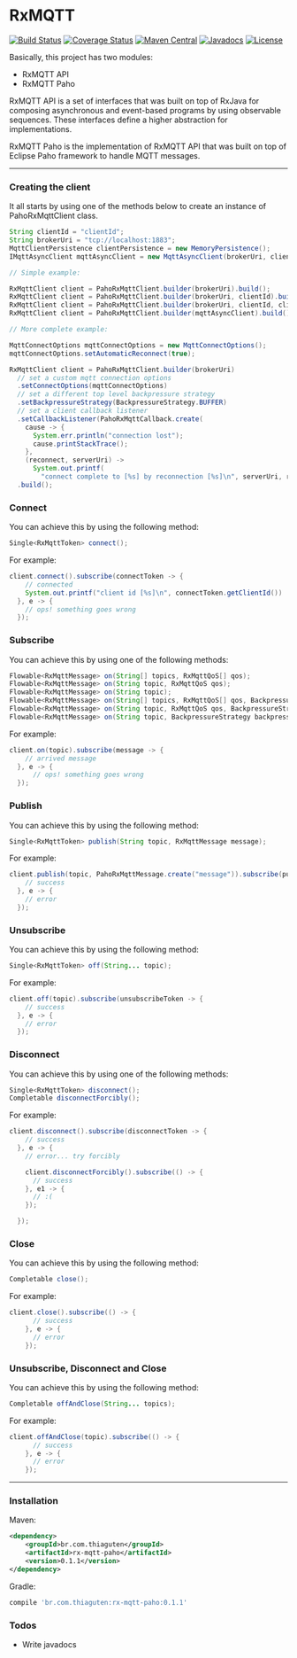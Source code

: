 # RxMQTT

[![Build Status](https://travis-ci.org/thiaguten/rx-mqtt.svg?branch=master)](https://travis-ci.org/thiaguten/rx-mqtt)
[![Coverage Status](https://coveralls.io/repos/github/thiaguten/rx-mqtt/badge.svg?branch=master)](https://coveralls.io/github/thiaguten/rx-mqtt?branch=master)
[![Maven Central](https://maven-badges.herokuapp.com/maven-central/br.com.thiaguten/rx-mqtt-paho/badge.svg)](http://search.maven.org/#search|gav|1|g:"br.com.thiaguten"%20AND%20a:"rx-mqtt-paho")
[![Javadocs](http://www.javadoc.io/badge/br.com.thiaguten/rx-mqtt-paho.svg)](http://www.javadoc.io/doc/br.com.thiaguten/rx-mqtt-paho)
[![License](https://img.shields.io/:license-apache-brightgreen.svg)](http://www.apache.org/licenses/LICENSE-2.0.txt)

Basically, this project has two modules:

 - RxMQTT API
 - RxMQTT Paho

RxMQTT API is a set of interfaces that was built on top of RxJava for composing asynchronous and event-based programs by using observable sequences. These interfaces define a higher abstraction for implementations.

RxMQTT Paho is the implementation of RxMQTT API that was built on top of Eclipse Paho framework to handle MQTT messages.

---

### Creating the client

It all starts by using one of the methods below to create an instance of PahoRxMqttClient class.

```java
String clientId = "clientId";
String brokerUri = "tcp://localhost:1883";
MqttClientPersistence clientPersistence = new MemoryPersistence();
IMqttAsyncClient mqttAsyncClient = new MqttAsyncClient(brokerUri, clientId, clientPersistence);

// Simple example:

RxMqttClient client = PahoRxMqttClient.builder(brokerUri).build();
RxMqttClient client = PahoRxMqttClient.builder(brokerUri, clientId).build();
RxMqttClient client = PahoRxMqttClient.builder(brokerUri, clientId, clientPersistence).build();
RxMqttClient client = PahoRxMqttClient.builder(mqttAsyncClient).build();

// More complete example:

MqttConnectOptions mqttConnectOptions = new MqttConnectOptions();
mqttConnectOptions.setAutomaticReconnect(true);

RxMqttClient client = PahoRxMqttClient.builder(brokerUri)
  // set a custom mqtt connection options
  .setConnectOptions(mqttConnectOptions)
  // set a different top level backpressure strategy
  .setBackpressureStrategy(BackpressureStrategy.BUFFER)
  // set a client callback listener
  .setCallbackListener(PahoRxMqttCallback.create(
    cause -> {
      System.err.println("connection lost");
      cause.printStackTrace();
    },
    (reconnect, serverUri) ->
      System.out.printf(
        "connect complete to [%s] by reconnection [%s]\n", serverUri, reconnect ? "yes" : "no")))
  .build();
```

### Connect
You can achieve this by using the following method:

```java
Single<RxMqttToken> connect();
```

For example:

```java
client.connect().subscribe(connectToken -> {
    // connected
    System.out.printf("client id [%s]\n", connectToken.getClientId())
  }, e -> {
    // ops! something goes wrong
  });
```

### Subscribe
You can achieve this by using one of the following methods:

```java
Flowable<RxMqttMessage> on(String[] topics, RxMqttQoS[] qos);
Flowable<RxMqttMessage> on(String topic, RxMqttQoS qos);
Flowable<RxMqttMessage> on(String topic);
Flowable<RxMqttMessage> on(String[] topics, RxMqttQoS[] qos, BackpressureStrategy backpressureStrategy);
Flowable<RxMqttMessage> on(String topic, RxMqttQoS qos, BackpressureStrategy backpressureStrategy);
Flowable<RxMqttMessage> on(String topic, BackpressureStrategy backpressureStrategy);
```

For example:

```java
client.on(topic).subscribe(message -> {
    // arrived message
  }, e -> {
      // ops! something goes wrong
  });
```

### Publish
You can achieve this by using the following method:

```java
Single<RxMqttToken> publish(String topic, RxMqttMessage message);
```

For example:

```java
client.publish(topic, PahoRxMqttMessage.create("message")).subscribe(publishToken -> {
    // success
  }, e -> {
    // error
  });
```

### Unsubscribe
You can achieve this by using the following method:

```java
Single<RxMqttToken> off(String... topic);
```

For example:

```java
client.off(topic).subscribe(unsubscribeToken -> {
    // success
  }, e -> {
    // error
  });
```

### Disconnect
You can achieve this by using one of the following methods:

```java
Single<RxMqttToken> disconnect();
Completable disconnectForcibly();
```

For example:

```java
client.disconnect().subscribe(disconnectToken -> {
    // success
  }, e -> {
    // error... try forcibly

    client.disconnectForcibly().subscribe(() -> {
      // success
    }, e1 -> {
      // :(
    });

  });
```

### Close
You can achieve this by using the following method:

```java
Completable close();
```

For example:

```java
client.close().subscribe(() -> {
      // success
    }, e -> {
      // error
    });
```

### Unsubscribe, Disconnect and Close
You can achieve this by using the following method:

```java
Completable offAndClose(String... topics);
```

For example:

```java
client.offAndClose(topic).subscribe(() -> {
      // success
    }, e -> {
      // error
    });
```

---

### Installation

Maven:

```xml
<dependency>
    <groupId>br.com.thiaguten</groupId>
    <artifactId>rx-mqtt-paho</artifactId>
    <version>0.1.1</version>
</dependency>
```

Gradle:

```gradle
compile 'br.com.thiaguten:rx-mqtt-paho:0.1.1'
```

### Todos

 - Write javadocs
